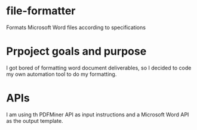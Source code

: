 # file-formatter
Formats Microsoft Word files according to specifications

# Prpoject goals and purpose
I got bored of formatting word document deliverables, so I decided to code my own automation tool to do my formatting.

# APIs
I am using th PDFMiner API as input instructions and a Microsoft Word API as the output template.
